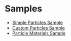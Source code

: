 # Samples

- [Simple Particles Sample](particles-samples/particles-samples-simple/index.md)
- [Custom Particles Sample](particles-samples/particles-samples-custom/index.md)
- [Particle Materials Sample](particles-samples/particles-samples-material/index.md)
